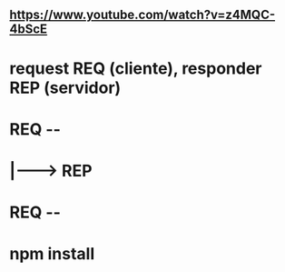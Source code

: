 
## https://www.youtube.com/watch?v=z4MQC-4bScE
# request REQ (cliente), responder REP (servidor)

# REQ --
#     |---> REP
# REQ --

# npm install 
